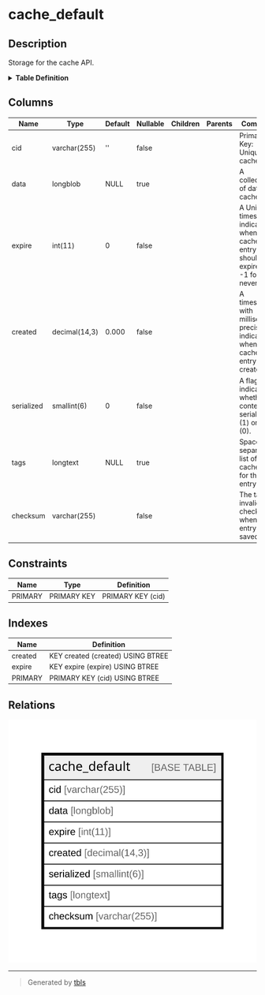 # cache_default

## Description

Storage for the cache API.

<details>
<summary><strong>Table Definition</strong></summary>

```sql
CREATE TABLE `cache_default` (
  `cid` varchar(255) CHARACTER SET ascii COLLATE ascii_bin NOT NULL DEFAULT '' COMMENT 'Primary Key: Unique cache ID.',
  `data` longblob DEFAULT NULL COMMENT 'A collection of data to cache.',
  `expire` int(11) NOT NULL DEFAULT 0 COMMENT 'A Unix timestamp indicating when the cache entry should expire, or -1 for never.',
  `created` decimal(14,3) NOT NULL DEFAULT 0.000 COMMENT 'A timestamp with millisecond precision indicating when the cache entry was created.',
  `serialized` smallint(6) NOT NULL DEFAULT 0 COMMENT 'A flag to indicate whether content is serialized (1) or not (0).',
  `tags` longtext DEFAULT NULL COMMENT 'Space-separated list of cache tags for this entry.',
  `checksum` varchar(255) CHARACTER SET ascii COLLATE ascii_general_ci NOT NULL COMMENT 'The tag invalidation checksum when this entry was saved.',
  PRIMARY KEY (`cid`),
  KEY `expire` (`expire`),
  KEY `created` (`created`)
) ENGINE=InnoDB DEFAULT CHARSET=utf8mb4 COLLATE=utf8mb4_general_ci COMMENT='Storage for the cache API.'
```

</details>

## Columns

| Name | Type | Default | Nullable | Children | Parents | Comment |
| ---- | ---- | ------- | -------- | -------- | ------- | ------- |
| cid | varchar(255) | '' | false |  |  | Primary Key: Unique cache ID. |
| data | longblob | NULL | true |  |  | A collection of data to cache. |
| expire | int(11) | 0 | false |  |  | A Unix timestamp indicating when the cache entry should expire, or -1 for never. |
| created | decimal(14,3) | 0.000 | false |  |  | A timestamp with millisecond precision indicating when the cache entry was created. |
| serialized | smallint(6) | 0 | false |  |  | A flag to indicate whether content is serialized (1) or not (0). |
| tags | longtext | NULL | true |  |  | Space-separated list of cache tags for this entry. |
| checksum | varchar(255) |  | false |  |  | The tag invalidation checksum when this entry was saved. |

## Constraints

| Name | Type | Definition |
| ---- | ---- | ---------- |
| PRIMARY | PRIMARY KEY | PRIMARY KEY (cid) |

## Indexes

| Name | Definition |
| ---- | ---------- |
| created | KEY created (created) USING BTREE |
| expire | KEY expire (expire) USING BTREE |
| PRIMARY | PRIMARY KEY (cid) USING BTREE |

## Relations

![er](cache_default.svg)

---

> Generated by [tbls](https://github.com/k1LoW/tbls)
